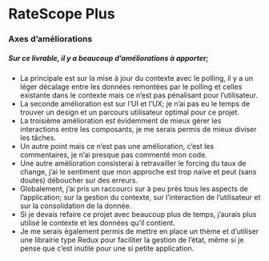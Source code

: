 <h1>RateScope Plus</h1>

<h3>Axes d’améliorations</h3>
<h5>Sur ce livrable, il y a beaucoup d’améliorations à apporter;</h5>
<ul>
  <li>La principale est sur la mise à jour du contexte avec le polling, il y a un léger décalage entre les données remontées par le polling et celles existante dans le contexte mais ce n’est pas pénalisant pour l’utilisateur.</li>
  <li>La seconde amélioration est sur l’UI et l’UX; je n’ai pas eu le temps de trouver un design et un parcours utilisateur optimal pour ce projet.</li>
  <li>La troisième amélioration est évidemment de mieux gérer les interactions entre les composants, je me serais permis de mieux diviser les tâches.</li>
  <li>Un autre point mais ce n’est pas une amélioration, c’est les commentaires, je n’ai presque pas commenté mon code.</li>
  <li>Une autre amélioration consisterai à retravailler le forcing du taux de change, j’ai le sentiment que mon approche est trop naïve et peut (sans doutes) déboucher sur des erreurs.</li>
  <li>Globalement, j’ai pris un raccourci sur à peu près tous les aspects de l’application; sur la gestion du contexte, sur l’interaction de l’utilisateur et sur la consolidation de la donnée. </li>
  <li>Si je devais refaire ce projet avec beaucoup plus de temps, j’aurais plus utilisé le contexte et les données qu’il contient. </li>
  <li>Je me serais également permis de mettre en place un thème et d’utiliser une librairie type Redux pour faciliter la gestion de l’état, même si je pense que c’est inutile pour une si petite application.</li>
</ul>









